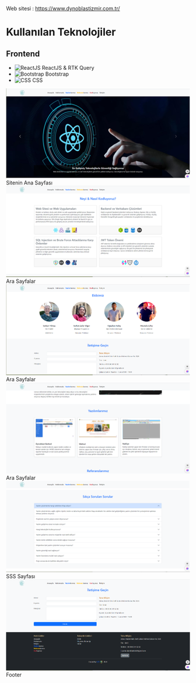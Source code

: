 Web sitesi : https://www.dynoblastizmir.com.tr/

# Kullanılan Teknolojiler

## Frontend
- <img src="https://encrypted-tbn0.gstatic.com/images?q=tbn:ANd9GcQcR5U16C8yXgBpl7-Bc7Itjx3_LRl425zINA&s" alt="ReactJS" height="30"> ReactJS & RTK Query
- <img src="https://upload.wikimedia.org/wikipedia/commons/thumb/b/b2/Bootstrap_logo.svg/640px-Bootstrap_logo.svg.png" alt="Bootstrap" height="30"> Bootstrap
- <img src="https://upload.wikimedia.org/wikipedia/commons/d/d5/CSS3_logo_and_wordmark.svg" alt="CSS" height="30"> CSS

![Ana Sayfa](main.png)
Sitenin Ana Sayfası
![Ara Sayfalar](coding.png)
Ara Sayfalar
![Ara Sayfalar](ourteam.png)
Ara Sayfalar
![Ara Sayfalar](software.png)
Ara Sayfalar
![SSS Sayfası](sss.png)
SSS Sayfası
![Footer](footer.png)
Footer

